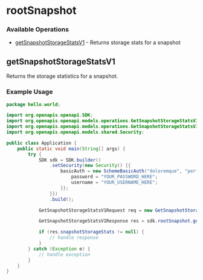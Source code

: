 # rootSnapshot

### Available Operations

* [getSnapshotStorageStatsV1](#getsnapshotstoragestatsv1) - Returns storage stats for a snapshot

## getSnapshotStorageStatsV1

Returns the storage statistics for a snapshot.

### Example Usage

```java
package hello.world;

import org.openapis.openapi.SDK;
import org.openapis.openapi.models.operations.GetSnapshotStorageStatsV1Request;
import org.openapis.openapi.models.operations.GetSnapshotStorageStatsV1Response;
import org.openapis.openapi.models.shared.Security;

public class Application {
    public static void main(String[] args) {
        try {
            SDK sdk = SDK.builder()
                .setSecurity(new Security() {{
                    basicAuth = new SchemeBasicAuth("doloremque", "perferendis") {{
                        password = "YOUR_PASSWORD_HERE";
                        username = "YOUR_USERNAME_HERE";
                    }};
                }})
                .build();

            GetSnapshotStorageStatsV1Request req = new GetSnapshotStorageStatsV1Request("laudantium");            

            GetSnapshotStorageStatsV1Response res = sdk.rootSnapshot.getSnapshotStorageStatsV1(req);

            if (res.snapshotStorageStats != null) {
                // handle response
            }
        } catch (Exception e) {
            // handle exception
        }
    }
}
```

